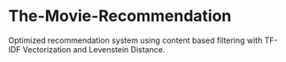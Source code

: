 # The-Movie-Recommendation
Optimized recommendation system using content based filtering with TF-IDF Vectorization and Levenstein Distance.
